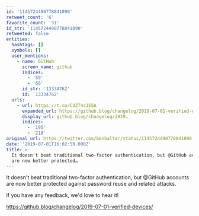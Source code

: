 ```yaml
---
id: '1145724490778841090'
retweet_count: '6'
favorite_count: '31'
id_str: '1145724490778841090'
retweeted: false
entities:
  hashtags: []
  symbols: []
  user_mentions:
    - name: GitHub
      screen_name: github
      indices:
        - '59'
        - '66'
      id_str: '13334762'
      id: '13334762'
  urls:
    - url: https://t.co/C3ZT4sJE5A
      expanded_url: https://github.blog/changelog/2019-07-01-verified-devices/
      display_url: github.blog/changelog/2019…
      indices:
        - '195'
        - '218'
original_url: https://twitter.com/benbalter/status/1145724490778841090
date: '2019-07-01T16:02:59.000Z'
title: >-
  It doesn't beat traditional two-factor authentication, but @GitHub accounts
  are now better protected…
---
```


It doesn't beat traditional two-factor authentication, but @GitHub accounts are now better protected against password reuse and related attacks.

If you have any feedback, we'd love to hear it!

https://github.blog/changelog/2019-07-01-verified-devices/